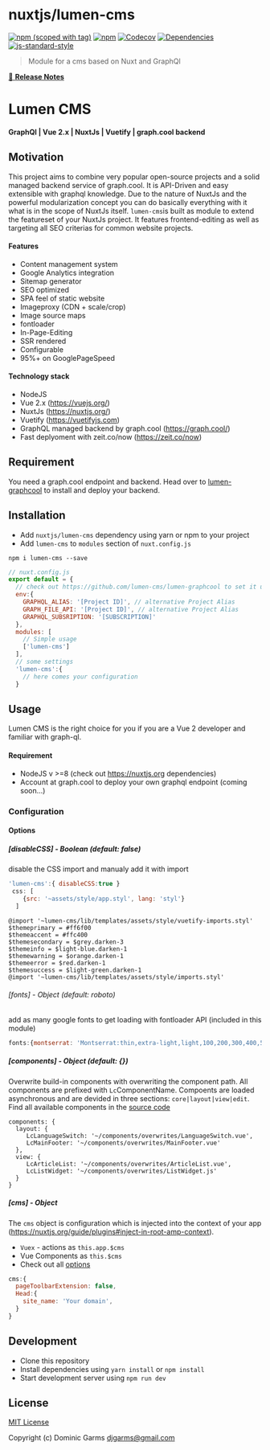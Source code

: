 # nuxtjs/lumen-cms
[![npm (scoped with tag)](https://img.shields.io/npm/v/lumen-cms/latest.svg?style=flat-square)](https://npmjs.com/package/lumen-cms)
[![npm](https://img.shields.io/npm/dt/lumen-cms.svg?style=flat-square)](https://npmjs.com/package/lumen-cms)
[![Codecov](https://img.shields.io/codecov/c/github/lumen-cms/lumen-cms.svg?style=flat-square)](https://codecov.io/gh/lumen-cms/lumen-cms)
[![Dependencies](https://david-dm.org/lumen-cms/lumen-cms.svg?style=flat-square)](https://david-dm.org/lumen-cms/lumen-cms)
[![js-standard-style](https://img.shields.io/badge/code_style-standard-brightgreen.svg?style=flat-square)](http://standardjs.com)

> Module for a cms based on Nuxt and GraphQl

[📖 **Release Notes**](./CHANGELOG.md)

# Lumen CMS 
#### GraphQl | Vue 2.x | NuxtJs | Vuetify | graph.cool backend

## Motivation
This project aims to combine very popular open-source projects and a solid managed backend service of graph.cool. It is API-Driven and easy extensible with graphql knowledge. Due to the nature of NuxtJs and the powerful modularization concept you can do basically everything with it what is in the scope of NuxtJs itself. `lumen-cms`is built as module to extend the featureset of your NuxtJs project. It features frontend-editing as well as targeting all SEO criterias for common website projects.

#### Features
* Content management system
* Google Analytics integration
* Sitemap generator
* SEO optimized 
* SPA feel of static website
* Imageproxy (CDN + scale/crop)
* Image source maps
* fontloader
* In-Page-Editing
* SSR rendered
* Configurable
* 95%+ on GooglePageSpeed

#### Technology stack
* NodeJS
* Vue 2.x (https://vuejs.org/)
* NuxtJs (https://nuxtjs.org/)
* Vuetify (https://vuetifyjs.com)
* GraphQL managed backend by graph.cool (https://graph.cool/)
* Fast deplyoment with zeit.co/now (https://zeit.co/now)

## Requirement
You need a graph.cool endpoint and backend. Head over to [lumen-graphcool](https://github.com/lumen-cms/lumen-graphcool) to install and deploy your backend.

## Installation
- Add `nuxtjs/lumen-cms` dependency using yarn or npm to your project
- Add `lumen-cms` to `modules` section of `nuxt.config.js`
```
npm i lumen-cms --save
```

```js
// nuxt.config.js
export default = {
  // check out https://github.com/lumen-cms/lumen-graphcool to set it up
  env:{
    GRAPHQL_ALIAS: '[Project ID]', // alternative Project Alias
    GRAPH_FILE_API: '[Project ID]', // alternative Project Alias
    GRAPHQL_SUBSRIPTION: '[SUBSCRIPTION]'
  },
  modules: [
    // Simple usage
    ['lumen-cms']
  ],
  // some settings
  'lumen-cms':{
    // here comes your configuration
  }
```

## Usage

Lumen CMS is the right choice for you if you are a Vue 2 developer and familiar with graph-ql.

#### Requirement
* NodeJS v >=8 (check out https://nuxtjs.org dependencies)
* Account at graph.cool to deploy your own graphql endpoint (coming soon...)

### Configuration

#### Options

##### [disableCSS] - Boolean (default: false)
disable the CSS import and manualy add it with import
```js
'lumen-cms':{ disableCSS:true } 
 css: [
    {src: '~assets/style/app.styl', lang: 'styl'}
  ]
```
```stylus
@import '~lumen-cms/lib/templates/assets/style/vuetify-imports.styl'
$themeprimary = #ff6f00
$themeaccent = #ffc400
$themesecondary = $grey.darken-3
$themeinfo = $light-blue.darken-1
$themewarning = $orange.darken-1
$themeerror = $red.darken-1
$themesuccess = $light-green.darken-1
@import '~lumen-cms/lib/templates/assets/style/imports.styl'
```

###### [fonts] - Object (default: roboto)
add as many google fonts to get loading with fontloader API (included in this module)
```js
fonts:{montserrat: 'Montserrat:thin,extra-light,light,100,200,300,400,500,600,700,800'}
```

##### [components] - Object (default: {})

Overwrite build-in components with overwriting the component path. All components are prefixed with `Lc`ComponentName. Compoents are loaded asynchronous and are devided in three sections: `core|layout|view|edit`. Find all available components in the [source code](/lib/templates/plugins/components) 

```
components: {
  layout: {
     LcLanguageSwitch: '~/components/overwrites/LanguageSwitch.vue',
     LcMainFooter: '~/components/overwrites/MainFooter.vue'
  },
  view: {
     LcArticleList: '~/components/overwrites/ArticleList.vue',
     LcListWidget: '~/components/overwrites/ListWidget.js'
  }
}
```

##### [cms] - Object 

The `cms` object is configuration which is injected into the context of your app (https://nuxtjs.org/guide/plugins#inject-in-root-amp-context). 
* `Vuex` - actions as `this.app.$cms`
* Vue Components as `this.$cms`
* Check out all [options](lib/defaults.js)
```js
cms:{
  pageToolbarExtension: false,
  Head:{
    site_name: 'Your domain',
  }
}

```


## Development

- Clone this repository
- Install dependencies using `yarn install` or `npm install`
- Start development server using `npm run dev`

## License

[MIT License](./LICENSE)

Copyright (c) Dominic Garms <djgarms@gmail.com>
